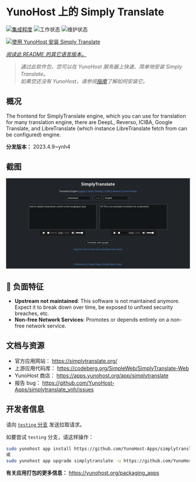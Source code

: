 <!--
注意：此 README 由 <https://github.com/YunoHost/apps/tree/master/tools/readme_generator> 自动生成
请勿手动编辑。
-->

# YunoHost 上的 Simply Translate

[![集成程度](https://dash.yunohost.org/integration/simplytranslate.svg)](https://dash.yunohost.org/appci/app/simplytranslate) ![工作状态](https://ci-apps.yunohost.org/ci/badges/simplytranslate.status.svg) ![维护状态](https://ci-apps.yunohost.org/ci/badges/simplytranslate.maintain.svg)

[![使用 YunoHost 安装 Simply Translate](https://install-app.yunohost.org/install-with-yunohost.svg)](https://install-app.yunohost.org/?app=simplytranslate)

*[阅读此 README 的其它语言版本。](./ALL_README.md)*

> *通过此软件包，您可以在 YunoHost 服务器上快速、简单地安装 Simply Translate。*  
> *如果您还没有 YunoHost，请参阅[指南](https://yunohost.org/install)了解如何安装它。*

## 概况

The frontend for SimplyTranslate engine, which you can use for translation for many translation engine, there are DeepL, Reverso, ICIBA, Google Translate, and LibreTranslate (which instance LibreTranslate fetch from can be configured) engine.

**分发版本：** 2023.4.9~ynh4

## 截图

![Simply Translate 的截图](./doc/screenshots/st_id-en.png)

## :red_circle: 负面特征

- **Upstream not maintained**: This software is not maintained anymore. Expect it to break down over time, be exposed to unfixed security breaches, etc.
- **Non-free Network Services**: Promotes or depends entirely on a non-free network service.

## 文档与资源

- 官方应用网站： <https://simplytranslate.org/>
- 上游应用代码库： <https://codeberg.org/SimpleWeb/SimplyTranslate-Web>
- YunoHost 商店： <https://apps.yunohost.org/app/simplytranslate>
- 报告 bug： <https://github.com/YunoHost-Apps/simplytranslate_ynh/issues>

## 开发者信息

请向 [`testing` 分支](https://github.com/YunoHost-Apps/simplytranslate_ynh/tree/testing) 发送拉取请求。

如要尝试 `testing` 分支，请这样操作：

```bash
sudo yunohost app install https://github.com/YunoHost-Apps/simplytranslate_ynh/tree/testing --debug
或
sudo yunohost app upgrade simplytranslate -u https://github.com/YunoHost-Apps/simplytranslate_ynh/tree/testing --debug
```

**有关应用打包的更多信息：** <https://yunohost.org/packaging_apps>
